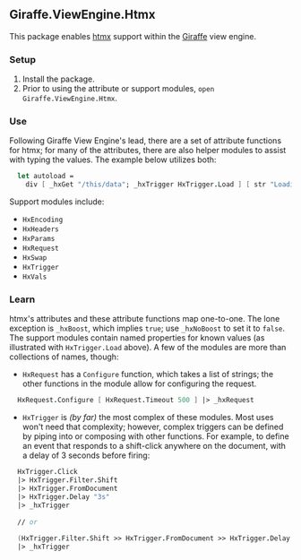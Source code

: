 ## Giraffe.ViewEngine.Htmx

This package enables [htmx](https://htmx.org) support within the [Giraffe](https://giraffe.wiki) view engine.

### Setup

1. Install the package.
2. Prior to using the attribute or support modules, `open Giraffe.ViewEngine.Htmx`.

### Use

Following Giraffe View Engine's lead, there are a set of attribute functions for htmx; for many of the attributes, there are also helper modules to assist with typing the values. The example below utilizes both:

```fsharp
  let autoload =
    div [ _hxGet "/this/data"; _hxTrigger HxTrigger.Load ] [ str "Loading..." ]
```

Support modules include:
- `HxEncoding`
- `HxHeaders`
- `HxParams`
- `HxRequest`
- `HxSwap`
- `HxTrigger`
- `HxVals`

### Learn

htmx's attributes and these attribute functions map one-to-one. The lone exception is `_hxBoost`, which implies `true`; use `_hxNoBoost` to set it to `false`. The support modules contain named properties for known values (as illustrated with `HxTrigger.Load` above). A few of the modules are more than collections of names, though:
- `HxRequest` has a `Configure` function, which takes a list of strings; the other functions in the module allow for configuring the request.

```fsharp
  HxRequest.Configure [ HxRequest.Timeout 500 ] |> _hxRequest 
```
- `HxTrigger` is _(by far)_ the most complex of these modules. Most uses won't need that complexity; however, complex triggers can be defined by piping into or composing with other functions. For example, to define an event that responds to a shift-click anywhere on the document, with a delay of 3 seconds before firing:

```fsharp
  HxTrigger.Click
  |> HxTrigger.Filter.Shift
  |> HxTrigger.FromDocument
  |> HxTrigger.Delay "3s"
  |> _hxTrigger
  
  // or
  
  (HxTrigger.Filter.Shift >> HxTrigger.FromDocument >> HxTrigger.Delay "3s") HxTrigger.Click
  |> _hxTrigger
```
